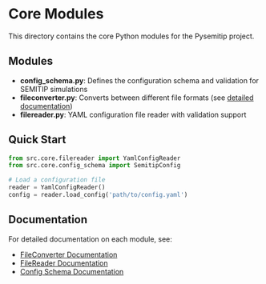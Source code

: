 # Core Modules

This directory contains the core Python modules for the Pysemitip project.

## Modules

- **config_schema.py**: Defines the configuration schema and validation for SEMITIP simulations
- **fileconverter.py**: Converts between different file formats (see [detailed documentation](../../docs/modules/fileconverter/README.md))
- **filereader.py**: YAML configuration file reader with validation support

## Quick Start

```python
from src.core.filereader import YamlConfigReader
from src.core.config_schema import SemitipConfig

# Load a configuration file
reader = YamlConfigReader()
config = reader.load_config('path/to/config.yaml')
```

## Documentation

For detailed documentation on each module, see:
- [FileConverter Documentation](../../docs/modules/fileconverter/README.md)
- [FileReader Documentation](../../docs/modules/filereader/README.md) 
- [Config Schema Documentation](../../docs/modules/config_schema/README.md)